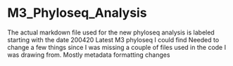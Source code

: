 # M3_Phyloseq_Analysis

The actual markdown file used for the new phyloseq analysis is labeled starting with the date 200420
Latest M3 phyloseq I could find
Needed to change a few things since I was missing a couple of files used in the code I was drawing from.
Mostly metadata formatting changes
